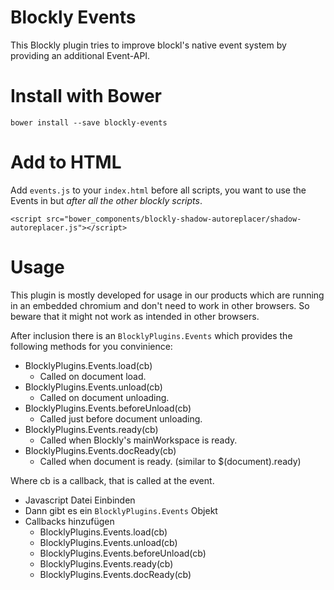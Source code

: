 # Blockly Events

This Blockly plugin tries to improve blockl's native event system by providing an additional Event-API. 

# Install with Bower

```
bower install --save blockly-events
```

# Add to HTML

Add `events.js` to your `index.html` before all scripts, you want to use the Events in but *after all the other blockly scripts*.

```
<script src="bower_components/blockly-shadow-autoreplacer/shadow-autoreplacer.js"></script>
```


# Usage
This plugin is mostly developed for usage in our products which are running in an embedded chromium and don't need
to work in other browsers. So beware that it might not work as intended in other browsers.

After inclusion there is an `BlocklyPlugins.Events` which provides the following methods for you convinience:

- BlocklyPlugins.Events.load(cb)
    - Called on document load.
- BlocklyPlugins.Events.unload(cb)
    - Called on document unloading.
- BlocklyPlugins.Events.beforeUnload(cb)
    - Called just before document unloading.
- BlocklyPlugins.Events.ready(cb)
    - Called when Blockly's mainWorkspace is ready.
- BlocklyPlugins.Events.docReady(cb)
    - Called when document is ready. (similar to $(document).ready)

Where cb is a callback, that is called at the event.

- Javascript Datei Einbinden
- Dann gibt es ein `BlocklyPlugins.Events` Objekt
- Callbacks hinzufügen
    - BlocklyPlugins.Events.load(cb)
    - BlocklyPlugins.Events.unload(cb)
    - BlocklyPlugins.Events.beforeUnload(cb)
    - BlocklyPlugins.Events.ready(cb)
    - BlocklyPlugins.Events.docReady(cb)
    
